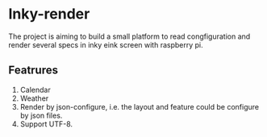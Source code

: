 # Inky-render

The project is aiming to build a small platform to read congfiguration and render several specs in inky eink screen with raspberry pi.

## Featrures

1. Calendar
2. Weather
3. Render by json-configure, i.e. the layout and feature could be configure by json files.
4. Support UTF-8.

